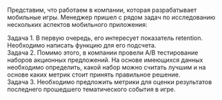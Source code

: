 Представим, что работаем в компании, которая разрабатывает мобильные игры. Менеджер пришел с рядом задач по исследованию нескольких аспектов мобильного приложения:  

Задача 1. В первую очередь, его интересует показатель retention. Необходимо написать функцию для его подсчета.  
Задача 2. Помимо этого, в компании провели A/B тестирование наборов акционных предложений. На основе имеющихся данных необходимо определить, какой набор можно считать лучшим и на основе каких метрик стоит принять правильное решение.  
Задача 3. Необходимо предложить метрики для оценки результатов последнего прошедшего тематического события в игре.  
